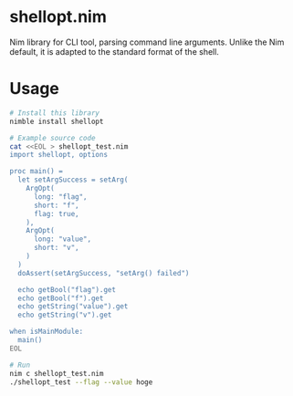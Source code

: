 # shellopt.nim

Nim library for CLI tool, parsing command line arguments.
Unlike the Nim default, it is adapted to the standard format of the shell.

# Usage

```sh
# Install this library
nimble install shellopt

# Example source code
cat <<EOL > shellopt_test.nim
import shellopt, options

proc main() =
  let setArgSuccess = setArg(
    ArgOpt(
      long: "flag",
      short: "f",
      flag: true,
    ),
    ArgOpt(
      long: "value",
      short: "v",
    )
  )
  doAssert(setArgSuccess, "setArg() failed")

  echo getBool("flag").get
  echo getBool("f").get
  echo getString("value").get
  echo getString("v").get

when isMainModule:
  main()
EOL

# Run
nim c shellopt_test.nim
./shellopt_test --flag --value hoge
```

